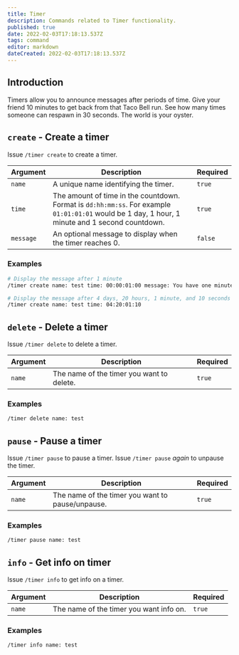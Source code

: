 ```yaml
---
title: Timer
description: Commands related to Timer functionality.
published: true
date: 2022-02-03T17:18:13.537Z
tags: command
editor: markdown
dateCreated: 2022-02-03T17:18:13.537Z
---
```


## Introduction

Timers allow you to announce messages after periods of time. Give your friend 10 minutes to get back from that Taco Bell run. See how many times someone can respawn in 30 seconds. The world is your oyster.

## `create` - Create a timer

Issue `/timer create` to create a timer.

| Argument | Description | Required |
|----------|-------------|----------|
| `name` | A unique name identifying the timer. | `true` |
| `time` | The amount of time in the countdown. Format is `dd:hh:mm:ss`. For example `01:01:01:01` would be 1 day, 1 hour, 1 minute and 1 second countdown. | `true` |
| `message` | An optional message to display when the timer reaches 0. | `false` |

### Examples

``` bash
# Display the message after 1 minute
/timer create name: test time: 00:00:01:00 message: You have one minute!

# Display the message after 4 days, 20 hours, 1 minute, and 10 seconds
/timer create name: test time: 04:20:01:10
```

## `delete` - Delete a timer

Issue `/timer delete` to delete a timer.

| Argument | Description | Required |
|----------|-------------|----------|
| `name` | The name of the timer you want to delete. | `true` |

### Examples

``` bash
/timer delete name: test
```

## `pause` - Pause a timer

Issue `/timer pause` to pause a timer. Issue `/timer pause` *again* to unpause the timer.

| Argument | Description | Required |
|----------|-------------|----------|
| `name` | The name of the timer you want to pause/unpause. | `true` |

### Examples

``` bash
/timer pause name: test
```

## `info` - Get info on timer

Issue `/timer info` to get info on a timer. 

| Argument | Description | Required |
|----------|-------------|----------|
| `name` | The name of the timer you want info on. | `true` |

### Examples

``` bash
/timer info name: test
```




























